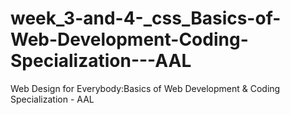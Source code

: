 # week_3-and-4-_css_Basics-of-Web-Development-Coding-Specialization---AAL
Web Design for Everybody:Basics of Web Development & Coding Specialization - AAL
